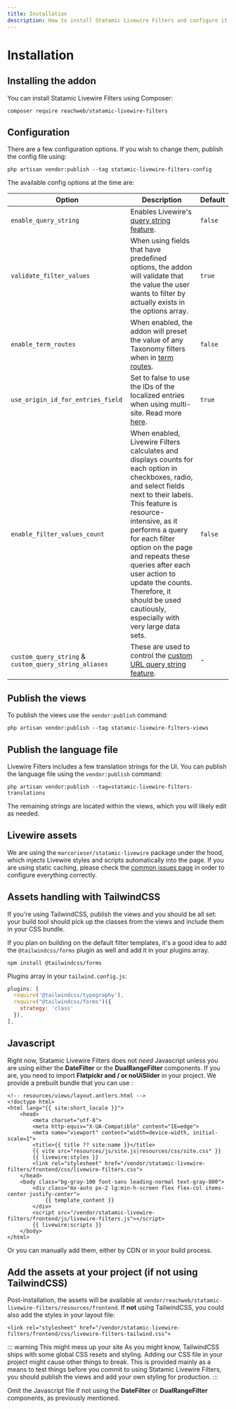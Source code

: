 ```yaml
---
title: Installation
description: How to install Statamic Livewire Filters and configure it for your project.
---
```


# Installation

## Installing the addon

You can install Statamic Livewire Filters using Composer:

```shell
composer require reachweb/statamic-livewire-filters
```

## Configuration

There are a few configuration options. If you wish to change them, publish the config file using:

```shell
php artisan vendor:publish --tag statamic-livewire-filters-config
```

The available config options at the time are:


| Option | Description | Default |
|--------|-------------|---------|
| `enable_query_string` | Enables Livewire's [query string feature](./advanced/url-query-string). | `false` |
| `validate_filter_values` | When using fields that have predefined options, the addon will validate that the value the user wants to filter by actually exists in the options array. | `true` |
| `enable_term_routes` | When enabled, the addon will preset the value of any Taxonomy filters when in [term routes](./advanced/taxonomy-term-routes). | `false` |
| `use_origin_id_for_entries_field` | Set to false to use the IDs of the localized entries when using multi-site. Read more [here](./advanced/tips-performance#filtering-entries-field-in-multi-site-setups). | `true` |
| `enable_filter_values_count` | When enabled, Livewire Filters calculates and displays counts for each option in checkboxes, radio, and select fields next to their labels. This feature is resource-intensive, as it performs a query for each filter option on the page and repeats these queries after each user action to update the counts. Therefore, it should be used cautiously, especially with very large data sets. | `false` |
| `custom_query_string` & `custom_query_string_aliases` | These are used to control the [custom URL query string feature](./advanced/url-query-string#using-the-custom-url-query-string). | - |


## Publish the views

To publish the views use the `vendor:publish` command:

```shell
php artisan vendor:publish --tag statamic-livewire-filters-views
```

## Publish the language file

Livewire Filters includes a few translation strings for the UI. You can publish the language file using the `vendor:publish` command:

```shell
php artisan vendor:publish --tag=statamic-livewire-filters-translations
```

The remaining strings are located within the views, which you will likely edit as needed.

## Livewire assets

We are using the `marcorieser/statamic-livewire` package under the hood, which injects Livewire styles and scripts automatically into the page. If you are using static caching, please check the [common issues page](/common-issues) in order to configure everything correctly.

## Assets handling with TailwindCSS

If you're using TailwindCSS, publish the views and you should be all set: your build tool should pick up the classes from the views and include them in your CSS bundle.

If you plan on building on the default filter templates, it's a good idea to add the `@tailwindcss/forms` plugin as well and add it in your plugins array.

```shell
npm install @tailwindcss/forms
```

Plugins array in your `tailwind.config.js`:

```js
plugins: [
  require('@tailwindcss/typography'),
  require("@tailwindcss/forms")({
    strategy: 'class'
  }),
],
```

## Javascript

Right now, Statamic Livewire Filters does not *need* Javascript unless you are using either the **DateFilter** or the **DualRangeFilter** components. If you are, you need to import **Flatpickr and / or noUiSlider** in your project. We provide a prebuilt bundle that you can use :

```antlers{11,17}
<!-- resources/views/layout.antlers.html -->
<!doctype html>
<html lang="{{ site:short_locale }}">
    <head>
        <meta charset="utf-8">
        <meta http-equiv="X-UA-Compatible" content="IE=edge">
        <meta name="viewport" content="width=device-width, initial-scale=1">
        <title>{{ title ?? site:name }}</title>
        {{ vite src="resources/js/site.js|resources/css/site.css" }}        
        {{ livewire:styles }}
        <link rel="stylesheet" href="/vendor/statamic-livewire-filters/frontend/css/livewire-filters.css">
    </head>
    <body class="bg-gray-100 font-sans leading-normal text-gray-800">
        <div class="mx-auto px-2 lg:min-h-screen flex flex-col items-center justify-center">
            {{ template_content }}
        </div>
        <script src="/vendor/statamic-livewire-filters/frontend/js/livewire-filters.js"></script>
        {{ livewire:scripts }}    
    </body>
</html>
```

Or you can manually add them, either by CDN or in your build process.

## Add the assets at your project (if not using TailwindCSS)

Post-installation, the assets will be available at `vendor/reachweb/statamic-livewire-filters/resources/frontend`. If **not** using TailwindCSS, you could also add the styles in your layout file:

```antlers
<link rel="stylesheet" href="/vendor/statamic-livewire-filters/frontend/css/livewire-filters-tailwind.css">
```

::: warning This might mess up your site
As you might know, TailwindCSS ships with some global CSS resets and styling. Adding our CSS file in your project might cause other things to break. This is provided mainly as a means to test things before you commit to using Statamic Livewire Filters, you should publish the views and add your own styling for production.
:::

Omit the Javascript file if not using the **DateFilter** or **DualRangeFilter** components, as previously mentioned. 